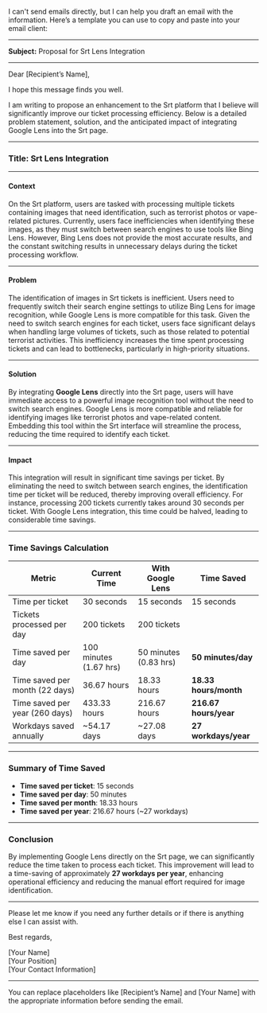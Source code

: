 I can't send emails directly, but I can help you draft an email with the information. Here’s a template you can use to copy and paste into your email client:

---

**Subject:** Proposal for Srt Lens Integration

---

Dear [Recipient’s Name],

I hope this message finds you well.

I am writing to propose an enhancement to the Srt platform that I believe will significantly improve our ticket processing efficiency. Below is a detailed problem statement, solution, and the anticipated impact of integrating Google Lens into the Srt page.

---

### Title: **Srt Lens Integration**

---

#### **Context**  
On the Srt platform, users are tasked with processing multiple tickets containing images that need identification, such as terrorist photos or vape-related pictures. Currently, users face inefficiencies when identifying these images, as they must switch between search engines to use tools like Bing Lens. However, Bing Lens does not provide the most accurate results, and the constant switching results in unnecessary delays during the ticket processing workflow.

---

#### **Problem**  
The identification of images in Srt tickets is inefficient. Users need to frequently switch their search engine settings to utilize Bing Lens for image recognition, while Google Lens is more compatible for this task. Given the need to switch search engines for each ticket, users face significant delays when handling large volumes of tickets, such as those related to potential terrorist activities. This inefficiency increases the time spent processing tickets and can lead to bottlenecks, particularly in high-priority situations.

---

#### **Solution**  
By integrating **Google Lens** directly into the Srt page, users will have immediate access to a powerful image recognition tool without the need to switch search engines. Google Lens is more compatible and reliable for identifying images like terrorist photos and vape-related content. Embedding this tool within the Srt interface will streamline the process, reducing the time required to identify each ticket.

---

#### **Impact**  
This integration will result in significant time savings per ticket. By eliminating the need to switch between search engines, the identification time per ticket will be reduced, thereby improving overall efficiency. For instance, processing 200 tickets currently takes around 30 seconds per ticket. With Google Lens integration, this time could be halved, leading to considerable time savings.

---

### **Time Savings Calculation**

| **Metric**                     | **Current Time**       | **With Google Lens**  | **Time Saved**          |
|---------------------------------|------------------------|-----------------------|-------------------------|
| Time per ticket                 | 30 seconds             | 15 seconds            | 15 seconds              |
| Tickets processed per day       | 200 tickets            | 200 tickets           |                         |
| Time saved per day              | 100 minutes (1.67 hrs) | 50 minutes (0.83 hrs) | **50 minutes/day**      |
| Time saved per month (22 days)  | 36.67 hours            | 18.33 hours           | **18.33 hours/month**    |
| Time saved per year (260 days)  | 433.33 hours           | 216.67 hours          | **216.67 hours/year**    |
| Workdays saved annually         | ~54.17 days            | ~27.08 days           | **27 workdays/year**     |

---

### **Summary of Time Saved**  
- **Time saved per ticket**: 15 seconds  
- **Time saved per day**: 50 minutes  
- **Time saved per month**: 18.33 hours  
- **Time saved per year**: 216.67 hours (~27 workdays)

---

### **Conclusion**  
By implementing Google Lens directly on the Srt page, we can significantly reduce the time taken to process each ticket. This improvement will lead to a time-saving of approximately **27 workdays per year**, enhancing operational efficiency and reducing the manual effort required for image identification.

---

Please let me know if you need any further details or if there is anything else I can assist with.

Best regards,

[Your Name]  
[Your Position]  
[Your Contact Information]

---

You can replace placeholders like [Recipient’s Name] and [Your Name] with the appropriate information before sending the email.
